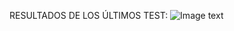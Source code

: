 RESULTADOS DE LOS ÚLTIMOS TEST: ![Image text](https://img.shields.io/badge/tested%20with-Cypress-04C38E.svg)